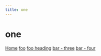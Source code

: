 ```yaml
---
title: one
---
```


# one

[Home](/)  <!-- 跳转到根部的 README.md -->
[foo](/foo/)  <!-- 跳转到 foo 文件夹的 index.html -->
[foo heading](./#heading)  <!-- 跳转到 foo/index.html 的特定标题位置 -->
[bar - three](../bar/three.md)  <!-- 具体文件可以使用 .md 结尾（推荐） -->
[bar - four](../bar/four.html)  <!-- 也可以用 .html -->